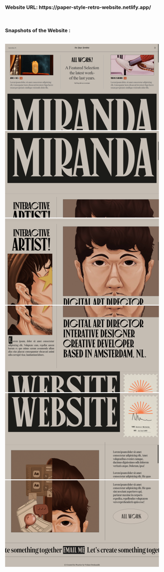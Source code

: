 <h3>Website URL: https://paper-style-retro-website.netlify.app/</h3>

<br> 
<h3>Snapshots of the Website : </h3>
<br>
<img src="https://github.com/vedant-deshmukh/web-dev-practice/blob/main/Retro%20Style%20Website/website-snapshots/1%20(1).png">
<img src="https://github.com/vedant-deshmukh/web-dev-practice/blob/main/Retro%20Style%20Website/website-snapshots/1%20(2).png">
<img src="https://github.com/vedant-deshmukh/web-dev-practice/blob/main/Retro%20Style%20Website/website-snapshots/1%20(3).png">
<img src="https://github.com/vedant-deshmukh/web-dev-practice/blob/main/Retro%20Style%20Website/website-snapshots/1%20(4).png">
<img src="https://github.com/vedant-deshmukh/web-dev-practice/blob/main/Retro%20Style%20Website/website-snapshots/1%20(5).png">
<img src="https://github.com/vedant-deshmukh/web-dev-practice/blob/main/Retro%20Style%20Website/website-snapshots/1%20(6).png">
